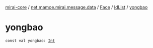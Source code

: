[mirai-core](../../../index.md) / [net.mamoe.mirai.message.data](../../index.md) / [Face](../index.md) / [IdList](index.md) / [yongbao](./yongbao.md)

# yongbao

`const val yongbao: `[`Int`](https://kotlinlang.org/api/latest/jvm/stdlib/kotlin/-int/index.html)